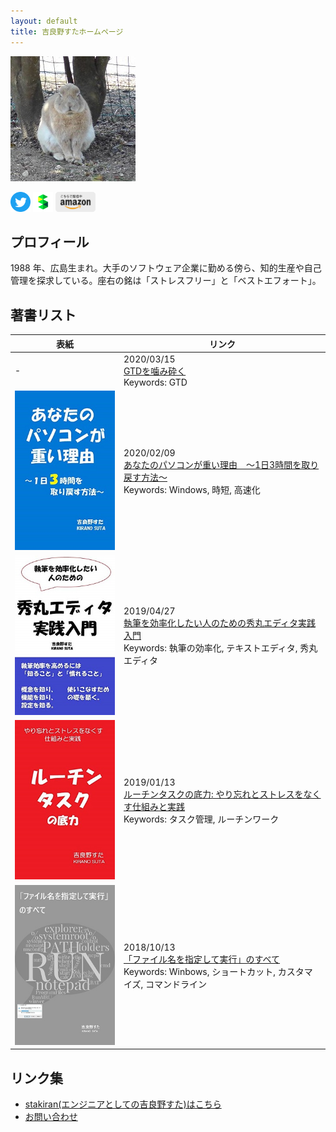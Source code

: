 ```yaml
---
layout: default
title: 吉良野すたホームページ
---
```


![avatar](assets/img/avatar_half.jpg)

<a href="https://twitter.com/stakiran2"><img src="assets/logo/Twitter_Social_Icon_Circle_Color.svg" width="32" height="32"></a>
<a href="https://scrapbox.io/sta/"><img src="assets/logo/scrapbox_logo.svg" width="32" height="32"></a>
<a href="https://www.amazon.co.jp/%E5%90%89%E8%89%AF%E9%87%8E%E3%81%99%E3%81%9F/e/B07JLHMBDV"><img src="assets/logo/kindle_gray.png" width="64" height="32"></a>

## プロフィール
1988 年、広島生まれ。大手のソフトウェア企業に勤める傍ら、知的生産や自己管理を探求している。座右の銘は「ストレスフリー」と「ベストエフォート」。

## 著書リスト

| 表紙 | リンク |
| ---- | ------ |
| -    | 2020/03/15<br>[GTDを噛み砕く](https://stakiran.github.io/gtd_kamikudaku/)<br>Keywords: GTD |
| <a href="https://www.amazon.co.jp/dp/B084LV7JVV/">![04_winpc_3h.jpg](assets/img/04_winpc_3h.jpg)</a> | 2020/02/09<br>[あなたのパソコンが重い理由　～1日3時間を取り戻す方法～](https://www.amazon.co.jp/gp/product/B084LV7JVV/)<br>Keywords: Windows, 時短, 高速化 |
| <a href="https://www.amazon.co.jp/gp/product/B07R6FTSMT/">![03_hidemaru.jpg](assets/img/03_hidemaru.jpg)</a> | 2019/04/27<br>[執筆を効率化したい人のための秀丸エディタ実践入門](https://www.amazon.co.jp/gp/product/B07R6FTSMT/)<br>Keywords: 執筆の効率化, テキストエディタ, 秀丸エディタ |
| <a href="https://www.amazon.co.jp/gp/product/B07MJW8MVD/">![02_routinetask.jpg](assets/img/02_routinetask.jpg)</a> | 2019/01/13<br>[ルーチンタスクの底力: やり忘れとストレスをなくす仕組みと実践](https://www.amazon.co.jp/gp/product/B07MJW8MVD/)<br>Keywords: タスク管理, ルーチンワーク |
| <a href="https://www.amazon.co.jp/gp/product/B07JF3BHP5/">![01_run.jpg](assets/img/01_run.jpg)</a> | 2018/10/13<br>[「ファイル名を指定して実行」のすべて](https://www.amazon.co.jp/gp/product/B07JF3BHP5/)<br>Keywords: Winbows, ショートカット, カスタマイズ, コマンドライン |

## リンク集
- [stakiran(エンジニアとしての吉良野すた)はこちら](index_as_software_engineer.md)
- [お問い合わせ](contact.md)
